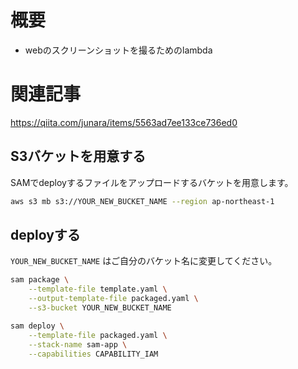 # 概要
* webのスクリーンショットを撮るためのlambda

# 関連記事
https://qiita.com/junara/items/5563ad7ee133ce736ed0

## S3バケットを用意する

SAMでdeployするファイルをアップロードするバケットを用意します。

```bash
aws s3 mb s3://YOUR_NEW_BUCKET_NAME --region ap-northeast-1
```

## deployする

`YOUR_NEW_BUCKET_NAME` はご自分のバケット名に変更してください。

```bash
sam package \
    --template-file template.yaml \
    --output-template-file packaged.yaml \
    --s3-bucket YOUR_NEW_BUCKET_NAME

sam deploy \
    --template-file packaged.yaml \
    --stack-name sam-app \
    --capabilities CAPABILITY_IAM
```
